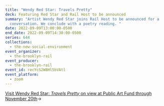 ```yaml
---
title: "Wendy Red Star: Travels Pretty"
deck: Featuring Red Star and Rail Host to be announced
summary: "Artist Wendy Red Star joins Rail Host to be announced for a
  conversation. We conclude with a poetry reading. "
date: 2022-09-09T13:00:00-0500
end_date: 2022-09-09T14:30:00-0500
series: 644
collections:
  - the-new-social-environment
event_organizer:
  - the-brooklyn-rail
event_producer:
  - the-brooklyn-rail
event_id: recYcS2W8Hl5bVAtl
event_platform:
  - zoom
---
```

[Visit Wendy Red Star: *Travels Pretty* on view at Public Art Fund through November 20th](https://www.publicartfund.org/exhibitions/view/wendyredstar/)→